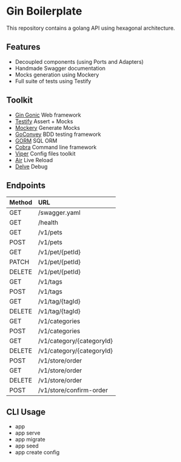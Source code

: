 # Gin Boilerplate

This repository contains a golang API using hexagonal architecture.

## Features

- Decoupled components (using Ports and Adapters)
- Handmade Swagger documentation
- Mocks generation using Mockery
- Full suite of tests using Testify

## Toolkit

- [Gin Gonic](https://github.com/gin-gonic/gin) Web framework
- [Testify](https://github.com/stretchr/testify) Assert + Mocks
- [Mockery](https://github.com/vektra/mockery) Generate Mocks
- [GoConvey](https://github.com/smartystreets/goconvey) BDD testing framework
- [GORM](https://github.com/jinzhu/gorm) SQL ORM
- [Cobra](https://github.com/spf13/cobra) Command line framework
- [Viper](https://github.com/spf13/viper) Config files toolkit
- [Air](https://github.com/cosmtrek/air) Live Reload
- [Delve](https://github.com/go-delve/delve) Debug

## Endpoints

| Method | URL                       |
| ------ | :------------------------ |
| GET    | /swagger.yaml             |
| GET    | /health                   |
| GET    | /v1/pets                  |
| POST   | /v1/pets                  |
| GET    | /v1/pet/{petId}           |
| PATCH  | /v1/pet/{petId}           |
| DELETE | /v1/pet/{petId}           |
| GET    | /v1/tags                  |
| POST   | /v1/tags                  |
| GET    | /v1/tag/{tagId}           |
| DELETE | /v1/tag/{tagId}           |
| GET    | /v1/categories            |
| POST   | /v1/categories            |
| GET    | /v1/category/{categoryId} |
| DELETE | /v1/category/{categoryId} |
| POST   | /v1/store/order           |
| GET    | /v1/store/order           |
| DELETE | /v1/store/order           |
| POST   | /v1/store/confirm-order   |

## CLI Usage

- app
- app serve
- app migrate
- app seed
- app create config

